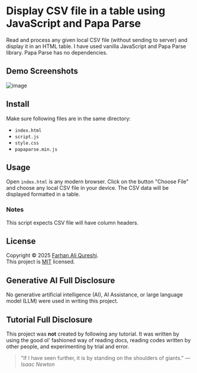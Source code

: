 # Display CSV file in a table using JavaScript and Papa Parse
Read and process any given local CSV file (without sending to server) and display it in an HTML table. I have used vanilla JavaScript and Papa Parse library. Papa Parse has no dependencies.

## Demo Screenshots
![image](https://github.com/user-attachments/assets/bbd29533-9114-40cc-b455-10cd7bde3f59)

## Install
Make sure following files are in the same directory:

* `index.html`
* `script.js`
* `style.css`
* `papaparse.min.js`

## Usage
Open `index.html` is any modern browser. Click on the button "Choose File" and choose any local CSV file in your device. The CSV data will be displayed formatted in a table.

### Notes
This script expects CSV file will have column headers.

## License
Copyright © 2025 [Farhan Ali Qureshi](https://github.com/FarhanAliQureshi).<br />
This project is [MIT](LICENSE) licensed.

## Generative AI Full Disclosure
No generative artificial intelligence (AI), AI Assistance, or large language model (LLM) were used in writing this project.

## Tutorial Full Disclosure
This project was **not** created by following any tutorial. It was written by using the good ol' fashioned way of reading docs, reading codes written by other people, and experimenting by trial and error.
>"If I have seen further, it is by standing on the shoulders of giants." &mdash; <cite>Isaac Newton</cite>
